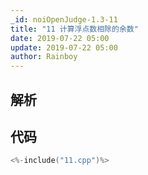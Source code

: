 ```yaml
---
_id: noiOpenJudge-1.3-11
title: "11 计算浮点数相除的余数"
date: 2019-07-22 05:00
update: 2019-07-22 05:00
author: Rainboy
---
```


## 解析

## 代码

```c
<%-include("11.cpp")%>
```

